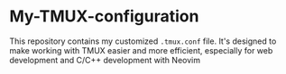 # My-TMUX-configuration
This repository contains my customized `.tmux.conf` file. It's designed to make working with TMUX easier and more efficient, especially for web development and C/C++ development with Neovim
